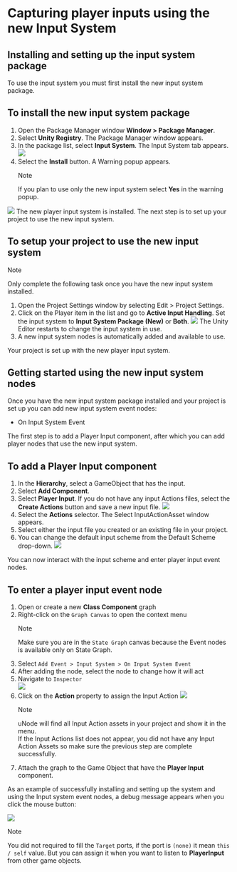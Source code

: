 # Capturing player inputs using the new Input System

## Installing and setting up the input system package

To use the input system you must first install the new input system package.

## To install the new input system package

1. Open the Package Manager window **Window > Package Manager**.
2. Select **Unity Registry**. The Package Manager window appears.
3. In the package list, select **Input System**. The Input System tab appears.
   ![](../../../images/guide/input/input-system_1.png)
4. Select the **Install** button.
  A Warning popup appears.
	> [!NOTE]
	> If you plan to use only the new input system select **Yes** in the warning popup.


![](../../../images/guide/input/input-system_2.png)
The new player input system is installed.
The next step is to set up your project to use the new input system.

## To setup your project to use the new input system

> [!NOTE]
> Only complete the following task once you have the new input system installed.

1. Open the Project Settings window by selecting Edit > Project Settings.
2. Click on the Player item in the list and go to **Active Input Handling**. Set the input system to **Input System Package (New)** or **Both**. 
   ![](../../../images/guide/input/input-system_3.png)
	 The Unity Editor restarts to change the input system in use. 
3. A new input system nodes is automatically added and available to use.

Your project is set up with the new player input system.

## Getting started using the new input system nodes

Once you have the new input system package installed and your project is set up you can add new input system event nodes:
- On Input System Event

The first step is to add a Player Input component, after which you can add player nodes that use the new input system.
<!-- The Input System Event node can be added by right clicking on the `Canvas in [State Graph]` and choose `Add Event > Input System > On Input System Event`

![](../../../images/node-reference/input-system-event.png) -->

## To add a Player Input component

1. In the **Hierarchy**, select a GameObject that has the input.
2. Select **Add Component**.
3. Select **Player Input**.
   If you do not have any input Actions files, select the **Create Actions** button and save a new input file. 
	 ![](../../../images/guide/input/input-system_4.png)
4. Select the **Actions** selector. 
   The Select InputActionAsset window appears.
5. Select either the input file you created or an existing file in your project.
6. You can change the default input scheme from the Default Scheme drop-down.
   ![](../../../images/guide/input/input-system_5.png)

You can now interact with the input scheme and enter player input event nodes.

## To enter a player input event node

1. Open or create a new **Class Component** graph
2. Right-click on the `Graph Canvas` to open the context menu
   > [!NOTE]
	 > Make sure you are in the `State Graph` canvas because the Event nodes is available only on State Graph.
3. Select `Add Event > Input System > On Input System Event`
4. After adding the node, select the node to change how it will act
5. Navigate to `Inspector` <br>
 ![](../../../images/node-reference/input-system-event_inspector.png)
6. Click on the **Action** property to assign the Input Action
 ![](../../../images/node-reference/input-system-event_inspector2.png)
   > [!NOTE]
   > uNode will find all Input Action assets in your project and show it in the menu. <br>If the Input Actions list does not appear, you did not have any Input Action Assets so make sure the previous step are complete successfully.
7. Attach the graph to the Game Object that have the **Player Input** component.
   
As an example of successfully installing and setting up the system and using the Input system event nodes, a debug message appears when you click the mouse button:

![](../../../images/node-reference/input-system-event_example1.png)

> [!NOTE]
> You did not required to fill the `Target` ports, if the port is `(none)` it mean `this / self` value. But you can assign it when you want to listen to **PlayerInput** from other game objects.